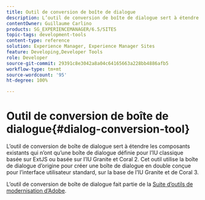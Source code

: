 ```yaml
---
title: Outil de conversion de boîte de dialogue
description: L’outil de conversion de boîte de dialogue sert à étendre les composants existants qui n’ont qu’une boîte de dialogue définie pour l’IU classique.
contentOwner: Guillaume Carlino
products: SG_EXPERIENCEMANAGER/6.5/SITES
topic-tags: development-tools
content-type: reference
solution: Experience Manager, Experience Manager Sites
feature: Developing,Developer Tools
role: Developer
source-git-commit: 29391c8e3042a8a04c64165663a228bb4886afb5
workflow-type: tm+mt
source-wordcount: '95'
ht-degree: 100%

---
```


# Outil de conversion de boîte de dialogue{#dialog-conversion-tool}

L’outil de conversion de boîte de dialogue sert à étendre les composants existants qui n’ont qu’une boîte de dialogue définie pour l’IU classique basée sur ExtJS ou basée sur l’IU Granite et Coral 2. Cet outil utilise la boîte de dialogue d’origine pour créer une boîte de dialogue en double conçue pour l’interface utilisateur standard, sur la base de l’IU Granite et de Coral 3.

L’outil de conversion de boîte de dialogue fait partie de la [Suite d’outils de modernisation d’Adobe](modernization-tools.md).
